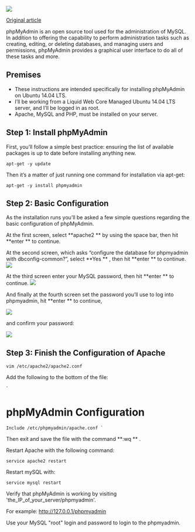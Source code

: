  ![](<https://i.imgur.com/GAxKMK9.jpg>)

[Original article](<http://www.liquidweb.com/kb/how-to-install-and-configure-phpmyadmin-on-ubuntu-14-04/>)

phpMyAdmin is an open source tool used for the administration of MySQL. In addition to offering the capability to perform administration tasks such as creating, editing, or deleting databases, and managing users and permissions, phpMyAdmin provides a graphical user interface to do all of these tasks and more.


## Premises  ##

 *   These instructions are intended specifically for installing phpMyAdmin on Ubuntu 14.04 LTS.
*   I’ll be working from a Liquid Web Core Managed Ubuntu 14.04 LTS server, and I’ll be logged in as root.
*   Apache, MySQL and PHP, must be installed on your server.

## Step 1: Install phpMyAdmin  ##

 First, you’ll follow a simple best practice: ensuring the list of available packages is up to date before installing anything new.

`
   apt-get -y update
  `

Then it’s a matter of just running one command for installation via apt-get:

`
   apt-get -y install phpmyadmin
  `


## Step 2: Basic Configuration  ##

 As the installation runs you’ll be asked a few simple questions regarding the basic configuration of phpMyAdmin.

At the first screen, select **apache2 ** by using the space bar, then hit **enter ** to continue.

At the second screen, which asks “configure the database for phpmyadmin with dbconfig-common?”, select **Yes ** , then hit **enter ** to continue. ![](<https://i.imgur.com/AGludbq.png>)

At the third screen enter your MySQL password, then hit **enter ** to continue. ![](<https://i.imgur.com/Tr19wIh.png>)

And finally at the fourth screen set the password you’ll use to log into phpmyadmin, hit **enter ** to continue,

![](<https://i.imgur.com/yWgC7vm.png>)

and confirm your password:

![](<https://i.imgur.com/W97XXlW.png>)


## Step 3: Finish the Configuration of Apache  ##

 `
   vim /etc/apache2/apache2.conf
  `

Add the following to the bottom of the file:

`
   # phpMyAdmin Configuration
    Include /etc/phpmyadmin/apache.conf `

Then exit and save the file with the command **:wq ** .

Restart Apache with the following command:

`
   service apache2 restart
  `

Restart mySQL with:

`
   service mysql restart
  `

Verify that phpMyAdmin is working by visiting 'the_IP_of_your_server/phpmyadmin'.

For example: http://127.0.0.1/phpmyadmin

Use your MySQL  "root" login and password to login to the phpmyadmin.

